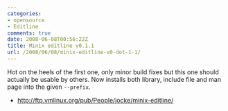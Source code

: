 ```yaml
---
categories:
- opensource
- Editline
comments: true
date: 2008-06-08T00:56:22Z
title: Minix editline v0.1.1
url: /2008/06/08/minix-editline-v0-dot-1-1/
---
```


Hot on the heels of the first one, only minor build fixes but this one
should actually be usable by others.  Now installs both library, include
file and man page into the given `--prefix`.

* http://ftp.vmlinux.org/pub/People/jocke/minix-editline/
